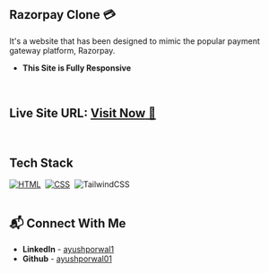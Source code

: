 ## Razorpay Clone 💳

It's a website that has been designed to mimic the popular payment gateway platform, Razorpay.

- **This Site is Fully Responsive**
<br>

## **Live Site URL:** <a href="https://razorpayclone-ayush.netlify.app//">**Visit Now** 🚀</a>
<br>

## Tech Stack

[![HTML](https://img.shields.io/badge/html5%20-%23E34F26.svg?&style=for-the-badge&logo=html5&logoColor=white)](https://github.com/prakash-naikwadi)&nbsp;
[![CSS](https://img.shields.io/badge/css3%20-%231572B6.svg?&style=for-the-badge&logo=css3&logoColor=white)](https://github.com/prakash-naikwadi)&nbsp;
<img alt="TailwindCSS" src="https://img.shields.io/badge/Tailwind_CSS-38B2AC?style=for-the-badge&logo=tailwind-css&logoColor=white"/>&nbsp;
<br>
<br>

## 📬 Connect With Me

- **LinkedIn** - [ayushporwal1](https://www.linkedin.com/in/ayushporwal1/)
- **Github** - [ayushporwal01](https://github.com/ayushporwal01)
